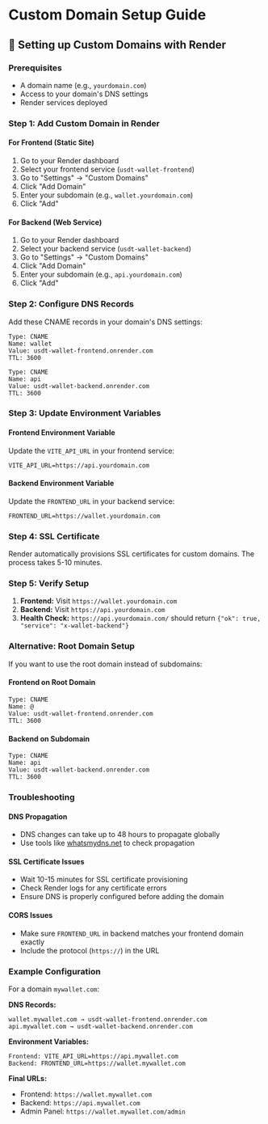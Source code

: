 # Custom Domain Setup Guide

## 🎯 Setting up Custom Domains with Render

### Prerequisites
- A domain name (e.g., `yourdomain.com`)
- Access to your domain's DNS settings
- Render services deployed

### Step 1: Add Custom Domain in Render

#### For Frontend (Static Site)
1. Go to your Render dashboard
2. Select your frontend service (`usdt-wallet-frontend`)
3. Go to "Settings" → "Custom Domains"
4. Click "Add Domain"
5. Enter your subdomain (e.g., `wallet.yourdomain.com`)
6. Click "Add"

#### For Backend (Web Service)
1. Go to your Render dashboard
2. Select your backend service (`usdt-wallet-backend`)
3. Go to "Settings" → "Custom Domains"
4. Click "Add Domain"
5. Enter your subdomain (e.g., `api.yourdomain.com`)
6. Click "Add"

### Step 2: Configure DNS Records

Add these CNAME records in your domain's DNS settings:

```
Type: CNAME
Name: wallet
Value: usdt-wallet-frontend.onrender.com
TTL: 3600

Type: CNAME
Name: api
Value: usdt-wallet-backend.onrender.com
TTL: 3600
```

### Step 3: Update Environment Variables

#### Frontend Environment Variable
Update the `VITE_API_URL` in your frontend service:
```
VITE_API_URL=https://api.yourdomain.com
```

#### Backend Environment Variable
Update the `FRONTEND_URL` in your backend service:
```
FRONTEND_URL=https://wallet.yourdomain.com
```

### Step 4: SSL Certificate

Render automatically provisions SSL certificates for custom domains. The process takes 5-10 minutes.

### Step 5: Verify Setup

1. **Frontend:** Visit `https://wallet.yourdomain.com`
2. **Backend:** Visit `https://api.yourdomain.com`
3. **Health Check:** `https://api.yourdomain.com/` should return `{"ok": true, "service": "x-wallet-backend"}`

### Alternative: Root Domain Setup

If you want to use the root domain instead of subdomains:

#### Frontend on Root Domain
```
Type: CNAME
Name: @
Value: usdt-wallet-frontend.onrender.com
TTL: 3600
```

#### Backend on Subdomain
```
Type: CNAME
Name: api
Value: usdt-wallet-backend.onrender.com
TTL: 3600
```

### Troubleshooting

#### DNS Propagation
- DNS changes can take up to 48 hours to propagate globally
- Use tools like [whatsmydns.net](https://whatsmydns.net) to check propagation

#### SSL Certificate Issues
- Wait 10-15 minutes for SSL certificate provisioning
- Check Render logs for any certificate errors
- Ensure DNS is properly configured before adding the domain

#### CORS Issues
- Make sure `FRONTEND_URL` in backend matches your frontend domain exactly
- Include the protocol (`https://`) in the URL

### Example Configuration

For a domain `mywallet.com`:

**DNS Records:**
```
wallet.mywallet.com → usdt-wallet-frontend.onrender.com
api.mywallet.com → usdt-wallet-backend.onrender.com
```

**Environment Variables:**
```
Frontend: VITE_API_URL=https://api.mywallet.com
Backend: FRONTEND_URL=https://wallet.mywallet.com
```

**Final URLs:**
- Frontend: `https://wallet.mywallet.com`
- Backend: `https://api.mywallet.com`
- Admin Panel: `https://wallet.mywallet.com/admin`
